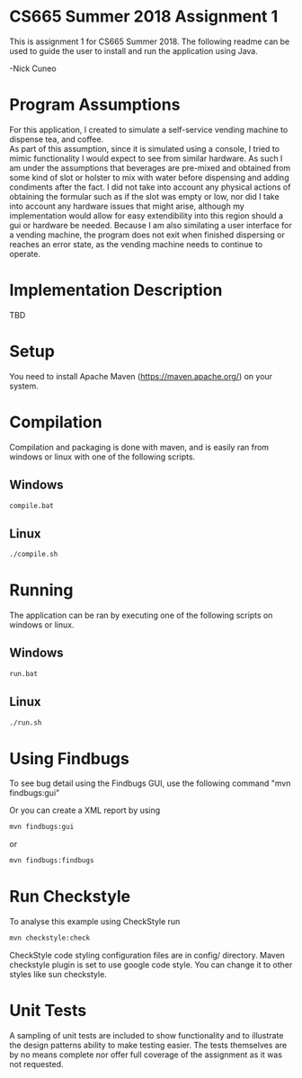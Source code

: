 # CS665 Summer 2018 Assignment 1

This is assignment 1 for CS665 Summer 2018.  The following readme can be used to guide the user 
to install and run the application using Java.  

-Nick Cuneo


# Program Assumptions

For this application, I created to simulate a self-service vending machine to dispense tea, and coffee.  
As part of this assumption, since it is simulated using a console, I tried to mimic functionality I would
expect to see from similar hardware.  As such I am under the assumptions that beverages are pre-mixed
and obtained from some kind of slot or holster to mix with water before dispensing and adding 
condiments after the fact.  I did not take into account any physical actions of obtaining the formular
such as if the slot was empty or low, nor did I take into account any hardware issues that might arise,
although my implementation would allow for easy extendibility into this region should a gui or hardware
be needed.  Because I am also similating a user interface for a vending machine, the program does not
exit when finished dispersing or reaches an error state, as the vending machine needs to continue to operate.

# Implementation Description

TBD

# Setup
 
You need to install Apache Maven (https://maven.apache.org/)  on your system.

# Compilation 

Compilation and packaging is done with maven, and is easily ran from windows or linux with one of
the following scripts.

## Windows
```bash
compile.bat
```

## Linux

```bash
./compile.sh
```


# Running

The application can be ran by executing one of the following scripts on windows or linux.

## Windows

```bash
run.bat
```

## Linux

```bash
./run.sh 
```

# Using Findbugs 

To see bug detail using the Findbugs GUI, use the following command "mvn findbugs:gui"

Or you can create a XML report by using  


```bash
mvn findbugs:gui 
```

or 


```bash
mvn findbugs:findbugs
```

# Run Checkstyle 

To analyse this example using CheckStyle run 

```bash
mvn checkstyle:check
```


CheckStyle code styling configuration files are in config/ directory. Maven checkstyle plugin is set to use google code style. You can change it to other styles like sun checkstyle. 

# Unit Tests

A sampling of unit tests are included to show functionality and to illustrate the design patterns
ability to make testing easier.  The tests themselves are by no means complete nor offer full coverage
of the assignment as it was not requested.




